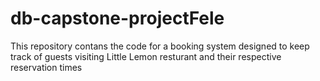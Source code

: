 # db-capstone-projectFele
This repository contans the code for a booking system designed to keep track of guests visiting Little Lemon resturant and their respective reservation times
